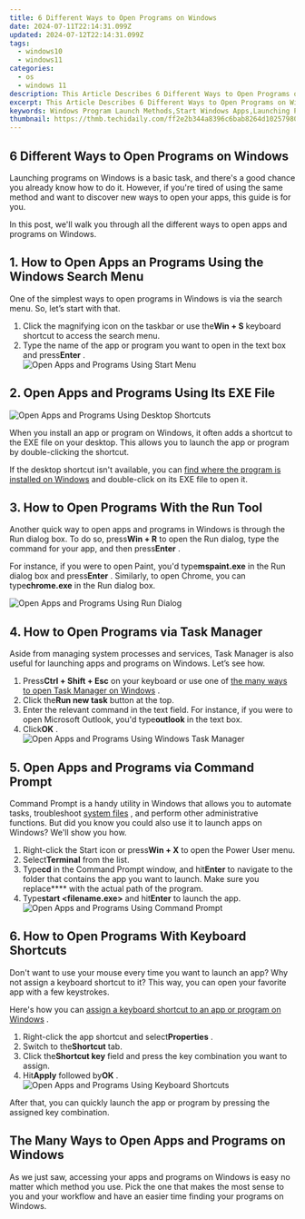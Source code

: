 ```yaml
---
title: 6 Different Ways to Open Programs on Windows
date: 2024-07-11T22:14:31.099Z
updated: 2024-07-12T22:14:31.099Z
tags:
  - windows10
  - windows11
categories:
  - os
  - windows 11
description: This Article Describes 6 Different Ways to Open Programs on Windows
excerpt: This Article Describes 6 Different Ways to Open Programs on Windows
keywords: Windows Program Launch Methods,Start Windows Apps,Launching Programs in Windows,Quick Windows App Access,Windows Shortcut Usage,Open Windows Software,Programs Launch Techniques Windows
thumbnail: https://thmb.techidaily.com/ff2e2b344a8396c6bab8264d1025798025a6c7a29bed97ca0ab60000543775d0.jpg
---
```


## 6 Different Ways to Open Programs on Windows

 Launching programs on Windows is a basic task, and there's a good chance you already know how to do it. However, if you're tired of using the same method and want to discover new ways to open your apps, this guide is for you.

 In this post, we'll walk you through all the different ways to open apps and programs on Windows.

## 1\. How to Open Apps an Programs Using the Windows Search Menu

 One of the simplest ways to open programs in Windows is via the search menu. So, let’s start with that.

1. Click the magnifying icon on the taskbar or use the**Win + S** keyboard shortcut to access the search menu.
2. Type the name of the app or program you want to open in the text box and press**Enter** .  
![Open Apps and Programs Using Start Menu](https://static1.makeuseofimages.com/wordpress/wp-content/uploads/2023/01/open-apps-and-programs-using-start-menu.jpg)

## 2\. Open Apps and Programs Using Its EXE File

![Open Apps and Programs Using Desktop Shortcuts](https://static1.makeuseofimages.com/wordpress/wp-content/uploads/2023/01/open-apps-and-programs-using-desktop-shortcuts.jpg)

 When you install an app or program on Windows, it often adds a shortcut to the EXE file on your desktop. This allows you to launch the app or program by double-clicking the shortcut.

 If the desktop shortcut isn't available, you can [find where the program is installed on Windows](https://www.makeuseof.com/windows-ways-to-find-programs-install-location/) and double-click on its EXE file to open it.

## 3\. How to Open Programs With the Run Tool

 Another quick way to open apps and programs in Windows is through the Run dialog box. To do so, press**Win + R** to open the Run dialog, type the command for your app, and then press**Enter** .

 For instance, if you were to open Paint, you'd type**mspaint.exe** in the Run dialog box and press**Enter** . Similarly, to open Chrome, you can type**chrome.exe** in the Run dialog box.

![Open Apps and Programs Using Run Dialog](https://static1.makeuseofimages.com/wordpress/wp-content/uploads/2023/01/open-apps-and-programs-using-run-dialog.jpg)

## 4\. How to Open Programs via Task Manager

 Aside from managing system processes and services, Task Manager is also useful for launching apps and programs on Windows. Let’s see how.

1. Press**Ctrl + Shift + Esc** on your keyboard or use one of [the many ways to open Task Manager on Windows](https://www.makeuseof.com/ways-to-open-task-manager-windows-10/) .
2. Click the**Run new task** button at the top.
3. Enter the relevant command in the text field. For instance, if you were to open Microsoft Outlook, you'd type**outlook** in the text box.
4. Click**OK** .  
![Open Apps and Programs Using Windows Task Manager](https://static1.makeuseofimages.com/wordpress/wp-content/uploads/2023/01/open-apps-and-programs-using-windows-task-manager.jpg)

## 5\. Open Apps and Programs via Command Prompt

 Command Prompt is a handy utility in Windows that allows you to automate tasks, troubleshoot [system files](https://www.makeuseof.com/windows-system-files-guide/) , and perform other administrative functions. But did you know you could also use it to launch apps on Windows? We'll show you how.

1. Right-click the Start icon or press**Win + X** to open the Power User menu.
2. Select**Terminal** from the list.
3. Type**cd <file path>** in the Command Prompt window, and hit**Enter** to navigate to the folder that contains the app you want to launch. Make sure you replace**<file path>** with the actual path of the program.
4. Type**start <filename.exe>** and hit**Enter** to launch the app.  
![Open Apps and Programs Using Command Prompt](https://static1.makeuseofimages.com/wordpress/wp-content/uploads/2023/01/open-apps-and-programs-using-command-prompt.jpg)

## 6\. How to Open Programs With Keyboard Shortcuts

 Don't want to use your mouse every time you want to launch an app? Why not assign a keyboard shortcut to it? This way, you can open your favorite app with a few keystrokes.

 Here's how you can [assign a keyboard shortcut to an app or program on Windows](https://www.makeuseof.com/windows-keyboard-shortcuts-programs/) .

1. Right-click the app shortcut and select**Properties** .
2. Switch to the**Shortcut** tab.
3. Click the**Shortcut key** field and press the key combination you want to assign.
4. Hit**Apply** followed by**OK** .  
![Open Apps and Programs Using Keyboard Shortcuts](https://static1.makeuseofimages.com/wordpress/wp-content/uploads/2023/01/open-apps-and-programs-using-keyboard-shortcuts.jpg)

 After that, you can quickly launch the app or program by pressing the assigned key combination.

## The Many Ways to Open Apps and Programs on Windows

 As we just saw, accessing your apps and programs on Windows is easy no matter which method you use. Pick the one that makes the most sense to you and your workflow and have an easier time finding your programs on Windows.


<ins class="adsbygoogle"
     style="display:block"
     data-ad-format="autorelaxed"
     data-ad-client="ca-pub-7571918770474297"
     data-ad-slot="1223367746"></ins>



<ins class="adsbygoogle"
     style="display:block"
     data-ad-client="ca-pub-7571918770474297"
     data-ad-slot="8358498916"
     data-ad-format="auto"
     data-full-width-responsive="true"></ins>




